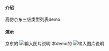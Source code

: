 

#### 介绍
高仿京东三级类型列表demo

#### 演示
京东的
![输入图片说明](https://foruda.gitee.com/images/1706673515742207769/1f5a2cf9_8814713.gif "Record_2024-01-31-11-33-39_4fbb30eb7b7166119bd25e-ezgif.com-optimize (1).gif")
本demo的
![输入图片说明](https://foruda.gitee.com/images/1706677507618322855/29b5225a_8814713.gif "Record_2024-01-31-11-33-39_4fbb30eb7b7166119bd25e-ezgif.com-optimize (1).gif")